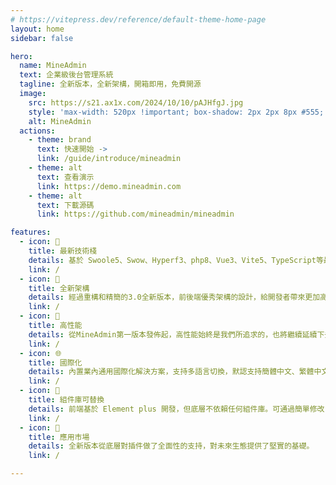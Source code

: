 ```yaml
---
# https://vitepress.dev/reference/default-theme-home-page
layout: home
sidebar: false

hero:
  name: MineAdmin
  text: 企業級後台管理系統
  tagline: 全新版本，全新架構，開箱即用，免費開源
  image: 
    src: https://s21.ax1x.com/2024/10/10/pAJHfgJ.jpg
    style: 'max-width: 520px !important; box-shadow: 2px 2px 8px #555; border-radius: 5px; margin-top: 0px;'
    alt: MineAdmin
  actions:
    - theme: brand
      text: 快速開始 ->
      link: /guide/introduce/mineadmin
    - theme: alt
      text: 查看演示
      link: https://demo.mineadmin.com
    - theme: alt
      text: 下載源碼
      link: https://github.com/mineadmin/mineadmin

features:
  - icon: 🚀
    title: 最新技術棧
    details: 基於 Swoole5、Swow、Hyperf3、php8、Vue3、Vite5、TypeScript等最新前沿技術。
    link: /
  - icon: 🍿
    title: 全新架構
    details: 經過重構和精簡的3.0全新版本，前後端優秀架構的設計，給開發者帶來更加高效的開發體驗以及效率。
    link: /
  - icon: 🚅
    title: 高性能
    details: 從MineAdmin第一版本發佈起，高性能始終是我們所追求的，也將繼續延續下去。
    link: /
  - icon: 🌐
    title: 國際化
    details: 內置業內通用國際化解決方案，支持多語言切換，默認支持簡體中文、繁體中文和英文。
    link: /
  - icon: 🎨
    title: 組件庫可替換
    details: 前端基於 Element plus 開發，但底層不依賴任何組件庫。可通過簡單修改，替換成市面上任意組件庫。
    link: /
  - icon: 🎡
    title: 應用市場
    details: 全新版本從底層對插件做了全面性的支持，對未來生態提供了堅實的基礎。
    link: /

---
```


